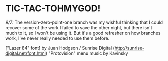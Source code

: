 TIC-TAC-TOHMYGOD!
======

*9/7:* The version-zero-point-one branch was my wishful thinking that I could recover some of the work I failed to save the other night, but there isn't much to it, so I won't be using it. But it's a good refresher on how branches work, I've never really needed to use them before. 

["Lazer 84" font] by Juan Hodgson / Sunrise Digital (http://sunrise-digital.net/font.html)
"Protovision" menu music by Kavinsky

